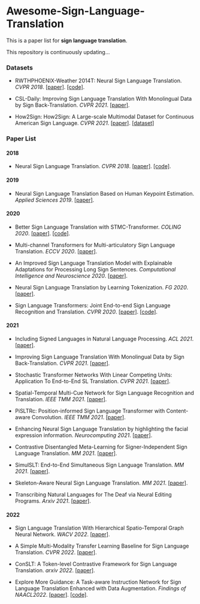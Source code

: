 # Awesome-Sign-Language-Translation
This is a paper list for **sign language translation**.

This repository is continuously updating...

### Datasets

- RWTHPHOENIX-Weather 2014T: Neural Sign Language Translation. *CVPR 2018*. [[paper]](https://openaccess.thecvf.com/content_cvpr_2018/papers/Camgoz_Neural_Sign_Language_CVPR_2018_paper.pdf). [[code]](https://github.com/neccam/nslt).

- CSL-Daily: Improving Sign Language Translation With Monolingual Data by Sign Back-Translation. *CVPR 2021*. [[paper]](http://openaccess.thecvf.com/content/CVPR2021/papers/Zhou_Improving_Sign_Language_Translation_With_Monolingual_Data_by_Sign_Back-Translation_CVPR_2021_paper.pdf).

- How2Sign: How2Sign: A Large-scale Multimodal Dataset for Continuous American Sign Language. *CVPR 2021*. [[paper]](https://openaccess.thecvf.com/content/CVPR2021/papers/Duarte_How2Sign_A_Large-Scale_Multimodal_Dataset_for_Continuous_American_Sign_Language_CVPR_2021_paper.pdf). [[dataset]](https://how2sign.github.io/)

### Paper List

#### 2018

- Neural Sign Language Translation. *CVPR 2018*. [[paper]](https://openaccess.thecvf.com/content_cvpr_2018/papers/Camgoz_Neural_Sign_Language_CVPR_2018_paper.pdf). [[code]](https://github.com/neccam/nslt).

#### 2019

- Neural Sign Language Translation Based on Human Keypoint Estimation. *Applied Sciences 2019*. [[paper]](https://arxiv.org/pdf/1811.11436).
#### 2020

- Better Sign Language Translation with STMC-Transformer. *COLING 2020*. [[paper]](https://aclanthology.org/2020.coling-main.525/). [[code]](https://github.com/kayoyin/transformer-slt).

- Multi-channel Transformers for Multi-articulatory Sign Language Translation. *ECCV 2020*. [[paper]](https://arxiv.org/pdf/2009.00299).

- An Improved Sign Language Translation Model with Explainable Adaptations for Processing Long Sign Sentences. *Computational Intelligence and Neuroscience 2020*. [[paper]](https://www.hindawi.com/journals/cin/2020/8816125/).

- Neural Sign Language Translation by Learning Tokenization. *FG 2020*. [[paper]](https://arxiv.org/pdf/2011.09289).

- Sign Language Transformers: Joint End-to-end Sign Language Recognition and Translation. *CVPR 2020*. [[paper]](https://openaccess.thecvf.com/content_CVPR_2020/papers/Camgoz_Sign_Language_Transformers_Joint_End-to-End_Sign_Language_Recognition_and_Translation_CVPR_2020_paper.pdf). [[code]](https://github.com/neccam/slt).

#### 2021

- Including Signed Languages in Natural Language Processing. *ACL 2021*. [[paper]](https://aclanthology.org/2021.acl-long.570/).

- Improving Sign Language Translation With Monolingual Data by Sign Back-Translation. *CVPR 2021*. [[paper]](http://openaccess.thecvf.com/content/CVPR2021/papers/Zhou_Improving_Sign_Language_Translation_With_Monolingual_Data_by_Sign_Back-Translation_CVPR_2021_paper.pdf).

- Stochastic Transformer Networks With Linear Competing Units: Application To End-to-End SL Translation. *CVPR 2021*. [[paper]](http://openaccess.thecvf.com/content/ICCV2021/papers/Voskou_Stochastic_Transformer_Networks_With_Linear_Competing_Units_Application_To_End-to-End_ICCV_2021_paper.pdf).

- Spatial-Temporal Multi-Cue Network for Sign Language Recognition and Translation. *IEEE TMM 2021*. [[paper]](https://ieeexplore.ieee.org/abstract/document/9354538).

- PiSLTRc: Position-informed Sign Language Transformer with Content-aware Convolution. *IEEE TMM 2021*. [[paper]](https://arxiv.org/pdf/2107.12600).

- Enhancing Neural Sign Language Translation by highlighting the facial expression information. *Neurocomputing 2021*. [[paper]](https://www.sciencedirect.com/science/article/pii/S0925231221012698).

- Contrastive Disentangled Meta-Learning for Signer-Independent Sign Language Translation. *MM 2021*. [[paper]](https://dl.acm.org/doi/abs/10.1145/3474085.3475456).

- SimulSLT: End-to-End Simultaneous Sign Language Translation. *MM 2021*. [[paper]](https://dl.acm.org/doi/abs/10.1145/3474085.3475544).

- Skeleton-Aware Neural Sign Language Translation. *MM 2021*. [[paper]](https://dl.acm.org/doi/abs/10.1145/3474085.3475577).

- Transcribing Natural Languages for The Deaf via Neural Editing Programs. *Arxiv 2021*. [[paper]](https://arxiv.org/abs/2112.09600).

#### 2022

- Sign Language Translation With Hierarchical Spatio-Temporal Graph Neural Network. *WACV 2022*. [[paper]](https://openaccess.thecvf.com/content/WACV2022/papers/Kan_Sign_Language_Translation_With_Hierarchical_Spatio-Temporal_Graph_Neural_Network_WACV_2022_paper.pdf).

- A Simple Multi-Modality Transfer Learning Baseline for Sign Language Translation. *CVPR 2022*. [[paper]](https://arxiv.org/pdf/2203.04287).

- ConSLT: A Token-level Contrastive Framework for Sign Language Translation. *arxiv 2022*. [[paper]](https://arxiv.org/pdf/2204.04916).

- Explore More Guidance: A Task-aware Instruction Network for Sign Language Translation Enhanced with Data Augmentation. *Findings of NAACL2022*. [[paper]](https://arxiv.org/pdf/2204.05953). [[code]](https://github.com/yongcaoplus/TIN-SLT).
